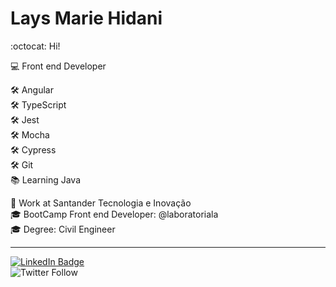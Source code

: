 # Lays Marie Hidani 
:octocat: Hi!

:computer: Front end Developer

:hammer_and_wrench: Angular
<br>
:hammer_and_wrench: TypeScript
<br>
:hammer_and_wrench: Jest
<br>
:hammer_and_wrench: Mocha
<br>
:hammer_and_wrench: Cypress
<br>
:hammer_and_wrench: Git
<br>
:books: Learning Java

:office: Work at Santander Tecnologia e Inovação
<br>
:mortar_board: BootCamp Front end Developer: @laboratoriala
<br>
:mortar_board: Degree: Civil Engineer

---

[![LinkedIn Badge](https://img.shields.io/badge/-Lays%20Hidani-blue?style=flat-square&logo=Linkedin&logoColor=white&link=https://www.linkedin.com/in/lays-hidani/)](https://www.linkedin.com/in/lays-hidani/)
<br>
![Twitter Follow](https://img.shields.io/twitter/follow/layshidani?style=social)
